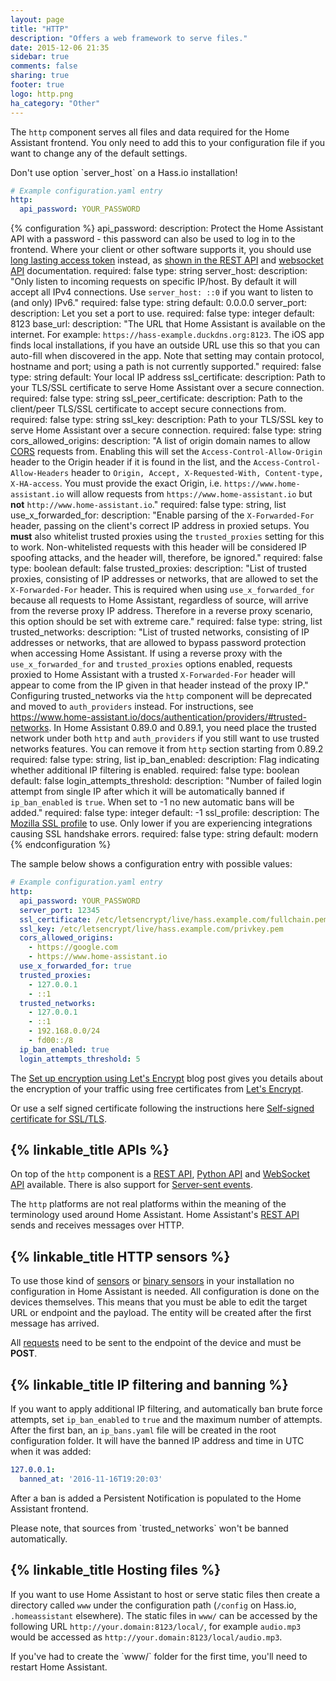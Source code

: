 ```yaml
---
layout: page
title: "HTTP"
description: "Offers a web framework to serve files."
date: 2015-12-06 21:35
sidebar: true
comments: false
sharing: true
footer: true
logo: http.png
ha_category: "Other"
---
```


The `http` component serves all files and data required for the Home Assistant
frontend. You only need to add this to your configuration file if you want to
change any of the default settings.

<p class='note'>
Don't use option `server_host` on a Hass.io installation!
</p>

```yaml
# Example configuration.yaml entry
http:
  api_password: YOUR_PASSWORD
```

{% configuration %}
api_password:
  description: Protect the Home Assistant API with a password - this password can also be used to log in to the frontend. Where your client or other software supports it, you should use [long lasting access token](/docs/authentication/#your-account-profile) instead, as [shown in the REST API](https://developers.home-assistant.io/docs/en/external_api_rest.html) and [websocket API](https://developers.home-assistant.io/docs/en/external_api_websocket.html) documentation.
  required: false
  type: string
server_host:
  description: "Only listen to incoming requests on specific IP/host. By default it will accept all IPv4 connections. Use `server_host: ::0` if you want to listen to (and only) IPv6."
  required: false
  type: string
  default: 0.0.0.0
server_port:
  description: Let you set a port to use.
  required: false
  type: integer
  default: 8123
base_url:
  description: "The URL that Home Assistant is available on the internet. For example: `https://hass-example.duckdns.org:8123`. The iOS app finds local installations, if you have an outside URL use this so that you can auto-fill when discovered in the app. Note that setting may contain protocol, hostname and port; using a path is not currently supported."
  required: false
  type: string
  default: Your local IP address
ssl_certificate:
  description: Path to your TLS/SSL certificate to serve Home Assistant over a secure connection.
  required: false
  type: string
ssl_peer_certificate:
  description: Path to the client/peer TLS/SSL certificate to accept secure connections from.
  required: false
  type: string
ssl_key:
  description: Path to your TLS/SSL key to serve Home Assistant over a secure connection.
  required: false
  type: string
cors_allowed_origins:
  description: "A list of origin domain names to allow [CORS](https://en.wikipedia.org/wiki/Cross-origin_resource_sharing) requests from. Enabling this will set the `Access-Control-Allow-Origin` header to the Origin header if it is found in the list, and the `Access-Control-Allow-Headers` header to `Origin, Accept, X-Requested-With, Content-type, X-HA-access`. You must provide the exact Origin, i.e. `https://www.home-assistant.io` will allow requests from `https://www.home-assistant.io` but __not__ `http://www.home-assistant.io`."
  required: false
  type: string, list
use_x_forwarded_for:
  description: "Enable parsing of the `X-Forwarded-For` header, passing on the client's correct IP address in proxied setups. You **must** also whitelist trusted proxies using the `trusted_proxies` setting for this to work. Non-whitelisted requests with this header will be considered IP spoofing attacks, and the header will, therefore, be ignored."
  required: false
  type: boolean
  default: false
trusted_proxies:
  description: "List of trusted proxies, consisting of IP addresses or networks, that are allowed to set the `X-Forwarded-For` header.  This is required when using `use_x_forwarded_for` because all requests to Home Assistant, regardless of source, will arrive from the reverse proxy IP address. Therefore in a reverse proxy scenario, this option should be set with extreme care."
  required: false
  type: string, list
trusted_networks:
  description: "List of trusted networks, consisting of IP addresses or networks, that are allowed to bypass password protection when accessing Home Assistant.  If using a reverse proxy with the `use_x_forwarded_for` and `trusted_proxies` options enabled, requests proxied to Home Assistant with a trusted `X-Forwarded-For` header will appear to come from the IP given in that header instead of the proxy IP."
  Configuring trusted_networks via the `http` component will be deprecated and moved to `auth_providers` instead. For instructions, see https://www.home-assistant.io/docs/authentication/providers/#trusted-networks. In Home Assistant 0.89.0 and 0.89.1, you need place the trusted network under both `http` and `auth_providers` if you still want to use trusted networks features. You can remove it from `http` section starting from 0.89.2
  required: false
  type: string, list
ip_ban_enabled:
  description: Flag indicating whether additional IP filtering is enabled.
  required: false
  type: boolean
  default: false
login_attempts_threshold:
  description: "Number of failed login attempt from single IP after which it will be automatically banned if `ip_ban_enabled` is `true`. When set to -1 no new automatic bans will be added."
  required: false
  type: integer
  default: -1
ssl_profile:
  description: The [Mozilla SSL profile](https://wiki.mozilla.org/Security/Server_Side_TLS) to use. Only lower if you are experiencing integrations causing SSL handshake errors.
  required: false
  type: string
  default: modern
{% endconfiguration %}

The sample below shows a configuration entry with possible values:

```yaml
# Example configuration.yaml entry
http:
  api_password: YOUR_PASSWORD
  server_port: 12345
  ssl_certificate: /etc/letsencrypt/live/hass.example.com/fullchain.pem
  ssl_key: /etc/letsencrypt/live/hass.example.com/privkey.pem
  cors_allowed_origins:
    - https://google.com
    - https://www.home-assistant.io
  use_x_forwarded_for: true
  trusted_proxies:
    - 127.0.0.1
    - ::1
  trusted_networks:
    - 127.0.0.1
    - ::1
    - 192.168.0.0/24
    - fd00::/8
  ip_ban_enabled: true
  login_attempts_threshold: 5
```

The [Set up encryption using Let's Encrypt](/blog/2015/12/13/setup-encryption-using-lets-encrypt/)
blog post gives you details about the encryption of your traffic using free
certificates from [Let's Encrypt](https://letsencrypt.org/).

Or use a self signed certificate following the instructions here
[Self-signed certificate for SSL/TLS](/docs/ecosystem/certificates/tls_self_signed_certificate/).

## {% linkable_title APIs %}

On top of the `http` component is a [REST API](/developers/rest_api/),
[Python API](/developers/python_api/) and
[WebSocket API](/developers/websocket_api/) available. There is also support for
[Server-sent events](/developers/server_sent_events/).

The `http` platforms are not real platforms within the meaning of the
terminology used around Home Assistant. Home Assistant's
[REST API](/developers/rest_api/) sends and receives messages over HTTP.

## {% linkable_title HTTP sensors %}

To use those kind of [sensors](/components/sensor.http/) or
[binary sensors](/components/binary_sensor.http/) in your installation no
configuration in Home Assistant is needed. All configuration is done on the
devices themselves. This means that you must be able to edit the target URL or
endpoint and the payload.
The entity will be created after the first message has arrived.

All [requests](/developers/rest_api/#post-apistatesltentity_id) need to be sent
to the endpoint of the device and must be **POST**.

## {% linkable_title IP filtering and banning %}

If you want to apply additional IP filtering, and automatically ban brute force
attempts, set `ip_ban_enabled` to `true` and the maximum number of attempts.
After the first ban, an `ip_bans.yaml` file will be created in the root
configuration folder.
It will have the banned IP address and time in UTC when it was added:

```yaml
127.0.0.1:
  banned_at: '2016-11-16T19:20:03'
```

After a ban is added a Persistent Notification is populated to the Home
Assistant frontend.

<p class='note warning'>
Please note, that sources from `trusted_networks` won't be banned automatically.
</p>

## {% linkable_title Hosting files %}

If you want to use Home Assistant to host or serve static files then create a
directory called `www` under the configuration path (`/config` on Hass.io,
`.homeassistant` elsewhere). The static files in `www/` can be accessed by the
following URL `http://your.domain:8123/local/`, for example `audio.mp3` would
be accessed as `http://your.domain:8123/local/audio.mp3`.

<p class='note'>
  If you've had to create the `www/` folder for the first time, you'll need to restart Home Assistant.
</p>
